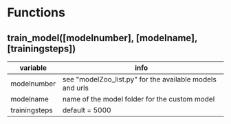 # Functions
## train_model([modelnumber], [modelname], [trainingsteps])

|variable|info|
|-------------|-------------|
|modelnumber|see "modelZoo_list.py" for the available models and urls|
|modelname  |name of the model folder for the custom model|
|trainingsteps|default = 5000|
